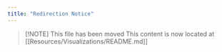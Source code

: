 ```yaml
---
title: "Redirection Notice"
---
```


> [\!NOTE] This file has been moved
> This content is now located at [[Resources/Visualizations/README.md]]

